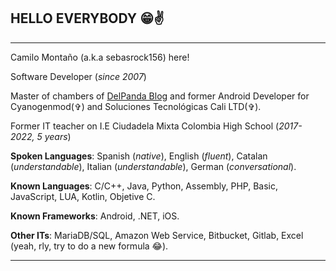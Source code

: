 [DelPanda Blog]: https://delpanda.blogspot.com
## HELLO EVERYBODY 😁✌

---
Camilo Montaño (a.k.a sebasrock156) here!

Software Developer (*since 2007*)

Master of chambers of [DelPanda Blog] and former Android Developer for Cyanogenmod(✞) and Soluciones Tecnológicas Cali LTD(✞).

Former IT teacher on I.E Ciudadela Mixta Colombia High School (*2017-2022, 5 years*)

**Spoken Languages**: Spanish (*native*), English (*fluent*), Catalan (*understandable*), Italian (*understandable*), German (*conversational*).

**Known Languages**: C/C++, Java, Python, Assembly, PHP, Basic, JavaScript, LUA, Kotlin, Objetive C.

**Known Frameworks**: Android, .NET, iOS.

**Other ITs**: MariaDB/SQL, Amazon Web Service, Bitbucket, Gitlab, Excel (yeah, rly, try to do a new formula 😂).

---
   
